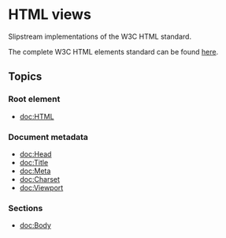 # HTML views

Slipstream implementations of the W3C HTML standard.

The complete W3C HTML elements standard can be found [here](https://html.spec.whatwg.org/multipage/#toc-semantics).

## Topics

### Root element

- <doc:HTML>

### Document metadata

- <doc:Head>
- <doc:Title>
- <doc:Meta>
- <doc:Charset>
- <doc:Viewport>

### Sections

- <doc:Body>
